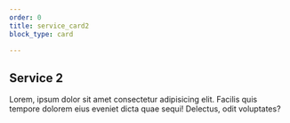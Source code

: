 ```yaml
---
order: 0
title: service_card2
block_type: card

---
```



## Service 2

Lorem, ipsum dolor sit amet consectetur adipisicing elit. Facilis quis tempore dolorem eius eveniet dicta quae sequi! Delectus, odit voluptates?

